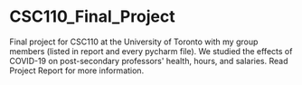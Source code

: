 # CSC110_Final_Project
Final project for CSC110 at the University of Toronto with my group members (listed in report and every pycharm file). We studied the effects of COVID-19 on post-secondary professors' health, hours, and salaries.
Read Project Report for more information.
